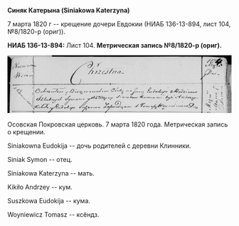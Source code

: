 **Синяк Катерына (Siniakowa Katerzyna)**

7 марта 1820 г -- крещение дочери Евдокии (НИАБ 136-13-894, лист 104,
№8/1820-р (ориг)).

**НИАБ 136-13-894:** Лист 104. **Метрическая запись №8/1820-р (ориг).**

![](./media/8448e0e1cc5d09a1cb937f94b8daf24527110576.png)

Осовская Покровская церковь. 7 марта 1820 года. Метрическая запись о
крещении.

Siniakowna Eudokija -- дочь родителей с деревни Клинники.

Siniak Symon -- отец.

Siniakowa Katerzyna -- мать.

Kikiło Andrzey -- кум.

Suszkowa Eudokija -- кума.

Woyniewicz Tomasz -- ксёндз.
